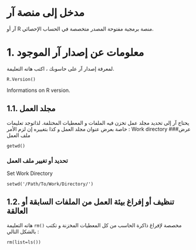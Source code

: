 # مدخل إلى منصة آر
آر أو R منصة برمجية مفتوحة المصدر متخصصة في الحساب الإحصائي.
# 1. معلومات عن إصدار آر الموجود
لمعرفة إصدار آر على حاسوبك ، اكتب هاته التعليمة.
```
R.Version()
```
Informations on R version.
## 1.1. مجلد العمل
يحتاج آر إلى تحديد مجلد عمل تخزن فيه الملفات و المعطيات المختلفة. لذاتوجد تعليمات خاصة بعرض عنوان مجلد العمل و كذا بتغييره إن لزم الأمر :
Work directory
###عرض ملف العمل
```
getwd()
```
### تحديد أو تغيير ملف العمل
Set Work Directory
```
setwd('/Path/To/Work/Directory/')
```

## 1.2. تنظيف أو إفراغ بيئة العمل من الملفات السابقة أو العالقة

هاته التعليمة ```rm()``` مخصصة لإفراغ ذاكرة الحاسب من كل المعطيات المخزنة و تكتب بالشكل التالي :

```
rm(list=ls())
```


